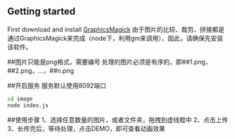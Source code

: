 ## Getting started
First download and install [GraphicsMagick](http://www.graphicsmagick.org/)
由于图片的比较、裁剪、拼接都是通过GraphicsMagick来完成（node下，利用gm来调用），因此，请确保先安装该软件。

##图片只能是png格式，需要编号
处理的图片必须是有序的，即##1.png，##2.png，...，##n.png

##开启服务
服务默认使用8092端口

```Bash
cd image
node index.js
```

##使用步骤
1、选择任意数量的图片，或者文件夹，拖拽到虚线框中
2、点击上传
3、长传完后，等待处理，点击DEMO，即可查看动画效果
